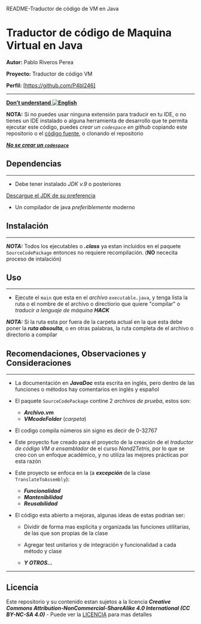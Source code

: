  README-Traductor de código de VM en Java
 # Traductor de código de Maquina Virtual en Java
 
  **Autor:** Pablo Riveros Perea
  
  **Proyecto:** Traductor de código VM
  
  **Perfil:**  [https://github.com/P4bl246]
  
  ------------------------------------------------------

**[Don't understand ![English](https://flagcdn.com/w40/gb.png)](README.es.md)**



**NOTA:** Si no puedes usar ninguna extensión para traducir en tu IDE, o no tienes un IDE instalado o alguna herramienta de desarrollo que te permita ejecutar este código, puedes *crear un `codespace` en github* copiando este repositorio o el [código fuente](SourceCodePackage), o clonando el repositorio

[***No se crear un `codespace`***](https://docs.github.com/en/codespaces/developing-in-a-codespace/creating-a-codespace-for-a-repository)

 ## Dependencias

 ------------------------------------------------------
 * Debe tener instalado *JDK v.9* o posteriores
 
 [Descargue el JDK de su preferencia](https://www.oracle.com/java/technologies/downloads/)

 * Un compilador de java *preferiblemente* moderno

## Instalación 

------------------------------------------------------
***NOTA:*** Todos los ejecutables o ***.class*** ya estan incluidos en el paquete `SourceCodePackage` entonces no requiere recompilación. (**NO** nececita proceso de intalación)

## Uso

------------------------------------------------------
* Ejecute el `main` que esta en el *archivo* `executable.java`, y tenga lista la ruta o el nombre de el archivo o directiorio que quiere "compilar" o *traducir a lenguaje de máquina **HACK***
  
***NOTA:*** Si la ruta esta por fuera de la carpeta actual en la que esta debe poner la ***ruta absoulta***, o en otras palabras, la ruta completa de el archivo o directorio a compilar
  
## Recomendaciones, Observaciones y Consideraciones

------------------------------------------------
* La documentación en ***JavaDoc*** esta escrita en inglés, pero dentro de las funciones o métodos hay comentarios en inglés y español

* El paquete `SourceCodePackage` contine 2 *archivos de prueba*, estos son:
   * ***Archivo.vm***
   * ***VMcodeFolder*** (*carpeta*)

* El codigo compila números sin signo es decir de 0-32767
  
* Este proyecto fue creado para el proyecto de la creación de el *traductor de código VM a ensamblador* de el curso *Nand2Tetris*, por lo que se creo con un enfoque académico, y no utiliza las mejores prácticas por esta razón

* Este proyecto se enfoca en la (a ***excepción*** de la clase `TranslateToAssembly`):
  
   * ***Funcionalidad***
   * ***Mantenibilidad***
   * ***Reusabilidad***
       
* El código esta abierto a mejoras, algunas ideas de estas podrian ser:
  
   * Dividir de forma mas explicita y organizada las funciones utilitarias, de las que son propias de la clase
     
   * Agregar test unitarios y de integración y funcionalidad a cada método y clase
     
   * ***Y OTROS...***

-------------------------------------------------
## Licencia
 Este repositorio y su contenido estan sujetos a la licencia ***Creative Commons Attribution-NonCommercial-ShareAlike 4.0 International (CC BY-NC-SA 4.0)*** - Puede ver la [LICENCIA](LICENCIA-LICENSE/LICENCIA) para mas detalles
